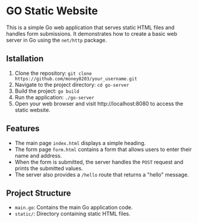# GO Static Website
This is a simple Go web application that serves static HTML files and handles form submissions. It demonstrates how to create a basic web server in Go using the `net/http` package.

## Istallation
1. Clone the repository: `git clone https://github.com/money8203/your_username.git`
2. Navigate to the project directory: `cd go-server`
3. Build the project: `go build`
4. Run the application: `./go-server`
5. Open your web browser and visit http://localhost:8080 to access the static website.

## Features
- The main page `index.html` displays a simple heading.
- The form page `form.html` contains a form that allows users to enter their name and address.
- When the form is submitted, the server handles the `POST` request and prints the submitted values.
- The server also provides a `/hello` route that returns a "hello" message.

## Project Structure
- `main.go`: Contains the main Go application code.
- `static/`: Directory containing static HTML files.

